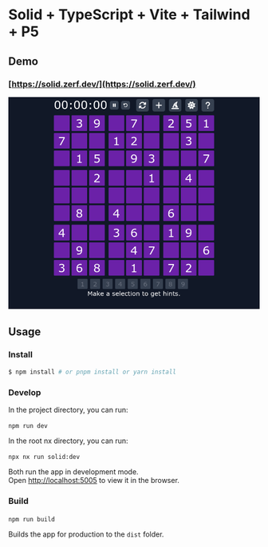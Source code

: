#  Solid + TypeScript + Vite + Tailwind + P5


## Demo

### [https://solid.zerf.dev/](https://solid.zerf.dev/)
![screenshot](./public/screenshot.png)

## Usage

### Install

```bash
$ npm install # or pnpm install or yarn install
```

### Develop

In the project directory, you can run:

`npm run dev`

In the root nx directory, you can run:

`npx nx run solid:dev`

Both run the app in development mode.<br>
Open [http://localhost:5005](http://localhost:5005) to view it in the browser.

### Build

`npm run build`

Builds the app for production to the `dist` folder.